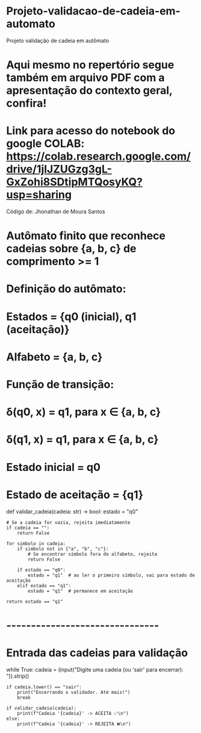 # Projeto-validacao-de-cadeia-em-automato
Projeto validação de cadeia em autômato

# Aqui mesmo no repertório segue também em arquivo PDF com a apresentação do contexto geral, confira!

# Link para acesso do notebook do google COLAB: https://colab.research.google.com/drive/1jIJZUGzg3gL-GxZohi8SDtipMTQosyKQ?usp=sharing

Código de: Jhonathan de Moura Santos

# Autômato finito que reconhece cadeias sobre {a, b, c} de comprimento >= 1
# Definição do autômato:
# Estados = {q0 (inicial), q1 (aceitação)}
# Alfabeto = {a, b, c}
# Função de transição:
#   δ(q0, x) = q1, para x ∈ {a, b, c}
#   δ(q1, x) = q1, para x ∈ {a, b, c}
# Estado inicial = q0
# Estado de aceitação = {q1}

def validar_cadeia(cadeia: str) -> bool:
    estado = "q0"

    # Se a cadeia for vazia, rejeita imediatamente
    if cadeia == "":
        return False

    for simbolo in cadeia:
        if simbolo not in {"a", "b", "c"}:
            # Se encontrar símbolo fora do alfabeto, rejeita
            return False

        if estado == "q0":
            estado = "q1"  # ao ler o primeiro símbolo, vai para estado de aceitação
        elif estado == "q1":
            estado = "q1"  # permanece em aceitação

    return estado == "q1"


# -------------------------------
# Entrada das cadeias para validação
while True:
    cadeia = (input("Digite uma cadeia (ou 'sair' para encerrar): ")).strip()

    if cadeia.lower() == "sair":
        print("Encerrando o validador. Até mais!")
        break

    if validar_cadeia(cadeia):
        print(f"Cadeia '{cadeia}' -> ACEITA ✅\n")
    else:
        print(f"Cadeia '{cadeia}' -> REJEITA ❌\n")
